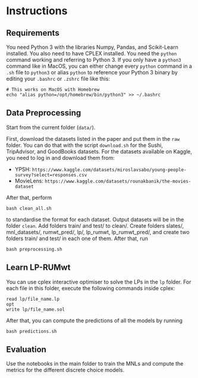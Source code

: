 # Instructions

## Requirements
You need Python 3 with the libraries Numpy, Pandas, and Scikit-Learn installed. 
You also need to have CPLEX installed.
You need the `python` command working and referring to Python 3. If you only have a `python3` command like in MacOS, you can either change every `python` command in a `.sh` file to `python3` or alias `python` to reference your Python 3 binary by editing your `.bashrc` or `.zshrc` file like this:

```
# This works on MacOS with Homebrew
echo "alias python=/opt/homebrew/bin/python3" >> ~/.bashrc 
```

## Data Preprocessing
Start from the current folder (`data/`).

First, download the datasets listed in the paper and put them in the `raw` folder. You can do that with the script `download.sh` for the Sushi, TripAdvisor, and GoodBooks datasets. For the datasets available on Kaggle, you need to log in and download them from:
- YPSH: `https://www.kaggle.com/datasets/miroslavsabo/young-people-survey?select=responses.csv`
- MovieLens: `https://www.kaggle.com/datasets/rounakbanik/the-movies-dataset`

After that, perform 

```
bash clean_all.sh
```

to standardise the format for each dataset. Output datasets will be in the folder `clean`. 
Add folders train/ and test/ to clean/. Create folders slates/, mnl_datasets/, rumwt_pred/, lp/, lp_rumwt, lp_rumwt_pred/, and create two folders train/ and test/ in each one of them.
After that, run

```
bash preprocessing.sh
```

## Learn LP-RUMwt
You can use cplex interactive optimiser to solve the LPs in the `lp` folder. For each file in this folder, execute the following commands inside cplex: 

```
read lp/file_name.lp
opt
write lp/file_name.sol
```

After that, you can compute the predictions of all the models by running

```
bash predictions.sh
```

## Evaluation
Use the notebooks in the main folder to train the MNLs and compute the metrics for the different discrete choice models.